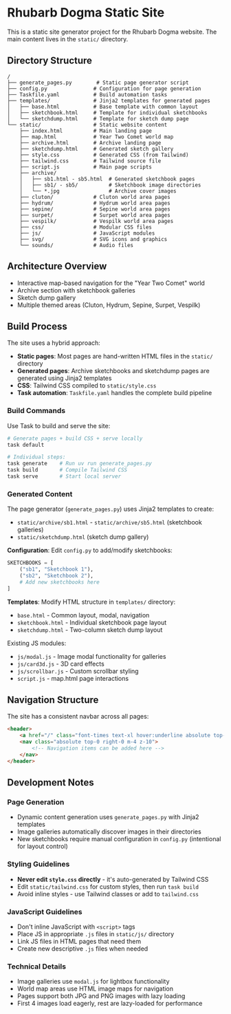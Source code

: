 # Rhubarb Dogma Static Site

This is a static site generator project for the Rhubarb Dogma website. The main content lives in the `static/` directory.

## Directory Structure

```
/
├── generate_pages.py        # Static page generator script
├── config.py               # Configuration for page generation
├── Taskfile.yaml           # Build automation tasks
├── templates/              # Jinja2 templates for generated pages
│   ├── base.html           # Base template with common layout
│   ├── sketchbook.html     # Template for individual sketchbooks
│   └── sketchdump.html     # Template for sketch dump page
└── static/                 # Static website content
    ├── index.html          # Main landing page
    ├── map.html            # Year Two Comet world map
    ├── archive.html        # Archive landing page
    ├── sketchdump.html     # Generated sketch gallery
    ├── style.css           # Generated CSS (from Tailwind)
    ├── tailwind.css        # Tailwind source file
    ├── script.js           # Main page scripts
    ├── archive/
    │   ├── sb1.html - sb5.html  # Generated sketchbook pages
    │   ├── sb1/ - sb5/          # Sketchbook image directories
    │   └── *.jpg                # Archive cover images
    ├── cluton/             # Cluton world area pages
    ├── hydrum/             # Hydrum world area pages
    ├── sepine/             # Sepine world area pages
    ├── surpet/             # Surpet world area pages
    ├── vespilk/            # Vespilk world area pages
    ├── css/                # Modular CSS files
    ├── js/                 # JavaScript modules
    ├── svg/                # SVG icons and graphics
    └── sounds/             # Audio files
```

## Architecture Overview

- Interactive map-based navigation for the "Year Two Comet" world
- Archive section with sketchbook galleries
- Sketch dump gallery
- Multiple themed areas (Cluton, Hydrum, Sepine, Surpet, Vespilk)

## Build Process

The site uses a hybrid approach:
- **Static pages**: Most pages are hand-written HTML files in the `static/` directory
- **Generated pages**: Archive sketchbooks and sketchdump pages are generated using Jinja2 templates
- **CSS**: Tailwind CSS compiled to `static/style.css`
- **Task automation**: `Taskfile.yaml` handles the complete build pipeline

### Build Commands

Use Task to build and serve the site:

```bash
# Generate pages + build CSS + serve locally
task default

# Individual steps:
task generate    # Run uv run generate_pages.py
task build       # Compile Tailwind CSS
task serve       # Start local server
```

### Generated Content

The page generator (`generate_pages.py`) uses Jinja2 templates to create:
- `static/archive/sb1.html` - `static/archive/sb5.html` (sketchbook galleries)  
- `static/sketchdump.html` (sketch dump gallery)

**Configuration**: Edit `config.py` to add/modify sketchbooks:
```python
SKETCHBOOKS = [
    ("sb1", "Sketchbook 1"),
    ("sb2", "Sketchbook 2"),
    # Add new sketchbooks here
]
```

**Templates**: Modify HTML structure in `templates/` directory:
- `base.html` - Common layout, modal, navigation
- `sketchbook.html` - Individual sketchbook page layout
- `sketchdump.html` - Two-column sketch dump layout

Existing JS modules:
- `js/modal.js` - Image modal functionality for galleries
- `js/card3d.js` - 3D card effects
- `js/scrollbar.js` - Custom scrollbar styling
- `script.js` - map.html page interactions


## Navigation Structure

The site has a consistent navbar across all pages:
```html
<header>
    <a href="/" class="font-times text-xl hover:underline absolute top-0 left-0 m-4 z-10">rhubarb dogma</a>
    <nav class="absolute top-0 right-0 m-4 z-10">
        <!-- Navigation items can be added here -->
    </nav>
</header>
```

## Development Notes

### Page Generation
- Dynamic content generation uses `generate_pages.py` with Jinja2 templates
- Image galleries automatically discover images in their directories
- New sketchbooks require manual configuration in `config.py` (intentional for layout control)

### Styling Guidelines
- **Never edit `style.css` directly** - it's auto-generated by Tailwind CSS
- Edit `static/tailwind.css` for custom styles, then run `task build`
- Avoid inline styles - use Tailwind classes or add to `tailwind.css`

### JavaScript Guidelines  
- Don't inline JavaScript with `<script>` tags
- Place JS in appropriate `.js` files in `static/js/` directory
- Link JS files in HTML pages that need them
- Create new descriptive `.js` files when needed

### Technical Details
- Image galleries use `modal.js` for lightbox functionality
- World map areas use HTML image maps for navigation  
- Pages support both JPG and PNG images with lazy loading
- First 4 images load eagerly, rest are lazy-loaded for performance
